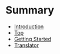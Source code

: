 # Summary

* [Introduction](README.md)
* [Top](top.md)
* [Getting Started](getting-started.md)
* [Translator](translator.md)

